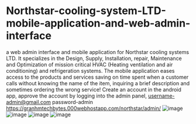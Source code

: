 # Northstar-cooling-system-LTD-mobile-application-and-web-admin-interface
a web admin interface and mobile application for Northstar cooling systems LTD.
It specializes in the Design, Supply, Installation, repair, Maintenance and 
Optimization of mission critical HVAC (Heating ventilation and air conditioning)
and refrigeration systems. The mobile application eases access to the products 
and services saving on time spent when a customer calls without knowing the name
of the item, inquiring a brief description and sometimes ordering the wrong service!
Create an account in the android app, approve the account by logging into the
admin panel, username-admin@gmail.com   password-admin
https://granhmtechbytes.000webhostapp.com/northstar/admin/
![image](https://user-images.githubusercontent.com/100862586/161346375-5b454e3f-c3f4-476a-9e8c-ef9b5f07e8b1.png)
![image](https://user-images.githubusercontent.com/100862586/161347003-4256370e-5d2c-4dc6-a952-ac3f838ba0cd.png)
![image](https://user-images.githubusercontent.com/100862586/161494824-2b40aae6-d53e-430a-83e9-dae06a9b407d.png)
![image](https://user-images.githubusercontent.com/100862586/161346408-58478350-67c8-43c2-86ea-5ea07f975123.png)
